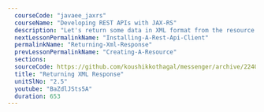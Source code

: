 ```yaml
---
  courseCode: "javaee_jaxrs"
  courseName: "Developing REST APIs with JAX-RS"
  description: "Let's return some data in XML format from the resource. We'll update the MessageResource to return a list of Messages in XML."
  nextLessonPermalinkName: "Installing-A-Rest-Api-Client"
  permalinkName: "Returning-Xml-Response"
  prevLessonPermalinkName: "Creating-A-Resource"
  sections: 
  sourceCode: https://github.com/koushikkothagal/messenger/archive/22403d7b65282e3f970201118470baa2afa10eaf.zip
  title: "Returning XML Response"
  unitSlNo: "2.5"
  youtube: "BaZdlJSts5A"
  duration: 653
---
```

